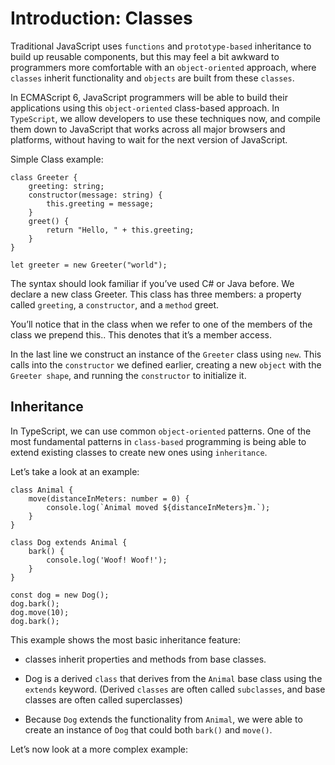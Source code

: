 # Introduction: Classes

Traditional JavaScript uses ```functions``` and ```prototype-based``` inheritance to build up reusable components, but this may feel a bit awkward to programmers more comfortable with an ```object-oriented``` approach, where ```classes``` inherit functionality and ```objects``` are built from these ```classes```.

In ECMAScript 6, JavaScript programmers will be able to build their applications using this ```object-oriented``` class-based approach. In ```TypeScript```, we allow developers to use these techniques now, and compile them down to JavaScript that works across all major browsers and platforms, without having to wait for the next version of JavaScript.

Simple Class example:

```
class Greeter {
    greeting: string;
    constructor(message: string) {
        this.greeting = message;
    }
    greet() {
        return "Hello, " + this.greeting;
    }
}

let greeter = new Greeter("world");
```

The syntax should look familiar if you’ve used C# or Java before. We declare a new class Greeter. This class has three members: a property called ```greeting```, a ```constructor```, and a ```method``` greet.

You’ll notice that in the class when we refer to one of the members of the class we prepend this.. This denotes that it’s a member access.

In the last line we construct an instance of the ```Greeter``` class using ```new```. This calls into the ```constructor``` we defined earlier, creating a new ```object``` with the ```Greeter shape```, and running the ```constructor``` to initialize it.

## Inheritance

In TypeScript, we can use common ```object-oriented``` patterns. One of the most fundamental patterns in ```class-based``` programming is being able to extend existing classes to create new ones using ```inheritance```.

Let’s take a look at an example:

```
class Animal {
    move(distanceInMeters: number = 0) {
        console.log(`Animal moved ${distanceInMeters}m.`);
    }
}

class Dog extends Animal {
    bark() {
        console.log('Woof! Woof!');
    }
}

const dog = new Dog();
dog.bark();
dog.move(10);
dog.bark();
```

This example shows the most basic inheritance feature: 

- classes inherit properties and methods from base classes. 

- Dog is a derived ```class``` that derives from the ```Animal``` base class using the ```extends``` keyword. (Derived ```classes``` are often called ```subclasses```, and base classes are often called superclasses)

- Because ```Dog``` extends the functionality from ```Animal```, we were able to create an instance of ```Dog``` that could both ```bark()``` and ```move()```.

Let’s now look at a more complex example: